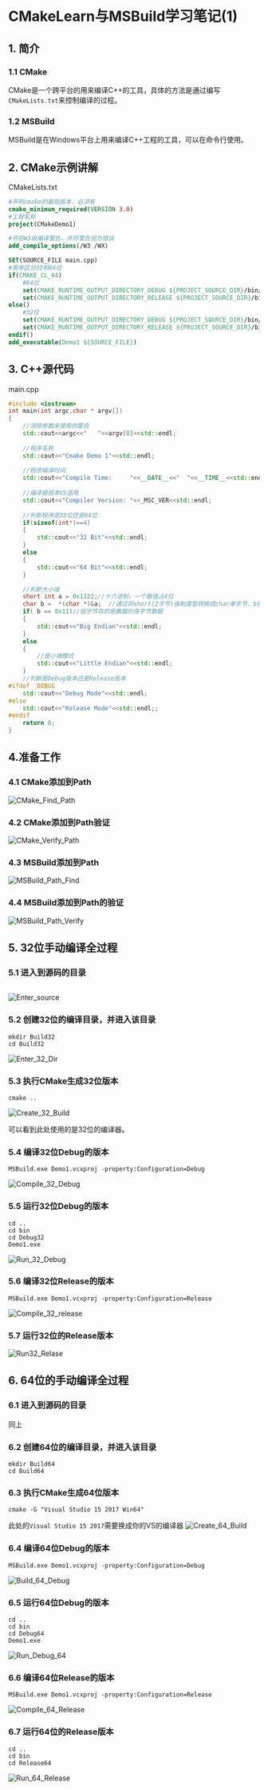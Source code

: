 # CMakeLearn与MSBuild学习笔记(1)

## 1. 简介
### 1.1 CMake
CMake是一个跨平台的用来编译C++的工具，具体的方法是通过编写`CMakeLists.txt`来控制编译的过程。

### 1.2 MSBuild

MSBuild是在Windows平台上用来编译C++工程的工具，可以在命令行使用。

## 2. CMake示例讲解

CMakeLists.txt
```cmake
#声明cmake的最低版本，必须有
cmake_minimum_required(VERSION 3.0)
#工程名称
project(CMakeDemo1)

#开启W3级编译警告，并将警告视为错误
add_compile_options(/W3 /WX)

SET(SOURCE_FILE main.cpp)
#用来区分32和64位
if(CMAKE_CL_64)
    #64位
    set(CMAKE_RUNTIME_OUTPUT_DIRECTORY_DEBUG ${PROJECT_SOURCE_DIR}/bin/Debug64/)    
    set(CMAKE_RUNTIME_OUTPUT_DIRECTORY_RELEASE ${PROJECT_SOURCE_DIR}/bin/Release64/)
else()
    #32位
    set(CMAKE_RUNTIME_OUTPUT_DIRECTORY_DEBUG ${PROJECT_SOURCE_DIR}/bin/Debug32/)    
    set(CMAKE_RUNTIME_OUTPUT_DIRECTORY_RELEASE ${PROJECT_SOURCE_DIR}/bin/Release32/)
endif()
add_executable(Demo1 ${SOURCE_FILE})
```

## 3. C++源代码

main.cpp
```cpp
#include <iostream>
int main(int argc,char * argv[])
{
    //消除参数未使用的警告
    std::cout<<argc<<"   "<<argv[0]<<std::endl;
    
    //程序名称
    std::cout<<"Cmake Demo 1"<<std::endl;
    
    //程序编译时间
    std::cout<<"Compile Time:     "<<__DATE__<<"  "<<__TIME__<<std::endl;
    
    //编译器版本VS适用
    std::cout<<"Compiler Version: "<<_MSC_VER<<std::endl;
    
    //判断程序是32位还是64位
    if(sizeof(int*)==4)
    {
        std::cout<<"32 Bit"<<std::endl;
    }
    else
    {
        std::cout<<"64 Bit"<<std::endl;
    }

    //判断大小端
    short int a = 0x1122;//十六进制，一个数值占4位
	char b =  *(char *)&a;  //通过将short(2字节)强制类型转换成char单字节，b指向a的起始字节（低字节）
	if( b == 0x11)//低字节存的是数据的高字节数据
	{
		std::cout<<"Big Endian"<<std::endl;
	}
	else
	{
		//是小端模式
        std::cout<<"Little Endian"<<std::endl;
	}
    //判断是Debug版本还是Release版本
#ifdef _DEBUG
    std::cout<<"Debug Mode"<<std::endl;
#else
    std::cout<<"Release Mode"<<std::endl;;
#endif
    return 0;
}
```

## 4.准备工作

### 4.1 CMake添加到Path
![CMake_Find_Path](./CMakePath_Find.png)

### 4.2 CMake添加到Path验证
![CMake_Verify_Path](./CMakePath_Verify.png)

### 4.3 MSBuild添加到Path
![MSBuild_Path_Find](./MSBuild_PATH_Find.png)
### 4.4 MSBuild添加到Path的验证
![MSBuild_Path_Verify](./MSBuild_PATH_VERIFY.png)

## 5.  32位手动编译全过程

### 5.1 进入到源码的目录
```
```
![Enter_source](./Enter_source_dir.png)
### 5.2 创建32位的编译目录，并进入该目录
```
mkdir Build32
cd Build32
```
![Enter_32_Dir](./Create_dir_Enter_Folder.png)

### 5.3 执行CMake生成32位版本

```
cmake ..
```
![Create_32_Build](./Create_32_Build.png)

可以看到此处使用的是32位的编译器。

### 5.4 编译32位Debug的版本
```
MSBuild.exe Demo1.vcxproj -property:Configuration=Debug
```
![Compile_32_Debug](./Compile_32_Debug.png)
### 5.5 运行32位Debug的版本
```
cd ..
cd bin
cd Debug32
Demo1.exe
```
![Run_32_Debug](./Run_32_Debug.png)

### 5.6 编译32位Release的版本
```
MSBuild.exe Demo1.vcxproj -property:Configuration=Release
```
![Compile_32_release](./Compile_32_Release.png)
### 5.7 运行32位的Release版本
![Run32_Relase](./Run_32_Release.png)


## 6.  64位的手动编译全过程
### 6.1 进入到源码的目录
同上

### 6.2 创建64位的编译目录，并进入该目录
```
mkdir Build64
cd Build64
```

### 6.3 执行CMake生成64位版本
```
cmake -G "Visual Studio 15 2017 Win64"
```
此处的`Visual Studio 15 2017`需要换成你的VS的编译器
![Create_64_Build](./Create_64_Build.png)
### 6.4 编译64位Debug的版本
```
MSBuild.exe Demo1.vcxproj -property:Configuration=Debug
```
![Build_64_Debug](./Compile_64_Debug.png)

### 6.5 运行64位Debug的版本
```
cd ..
cd bin
cd Debug64
Demo1.exe
```
![Run_Debug_64](./Run_64_Debug.png)

### 6.6 编译64位Release的版本
```
MSBuild.exe Demo1.vcxproj -property:Configuration=Release
```
![Compile_64_Release](./Compile_64_Release.png)
### 6.7 运行64位的Release版本
```
cd ..
cd bin
cd Release64
```
![Run_64_Release](./Run_64_Release.png)